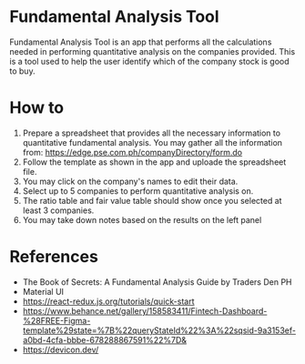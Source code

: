 # Fundamental Analysis Tool
Fundamental Analysis Tool is an app that performs all the calculations needed in performing quantitative analysis on the companies provided. This is a tool used to help the user identify which of the company stock is good to buy.

# How to
1. Prepare a spreadsheet that provides all the necessary information to quantitative fundamental analysis. You may gather all the information from: https://edge.pse.com.ph/companyDirectory/form.do
2. Follow the template as shown in the app and uploade the spreadsheet file.
3. You may click on the company's names to edit their data.
4. Select up to 5 companies to perform quantitative analysis on.
5. The ratio table and fair value table should show once you selected at least 3 companies.
6. You may take down notes based on the results on the left panel

# References
- The Book of Secrets: A Fundamental Analysis Guide by Traders Den PH
- Material UI
- https://react-redux.js.org/tutorials/quick-start
- https://www.behance.net/gallery/158583411/Fintech-Dashboard-%28FREE-Figma-template%29state=%7B%22queryStateId%22%3A%22sqsid-9a3153ef-a0bd-4cfa-bbbe-678288867591%22%7D&
- https://devicon.dev/